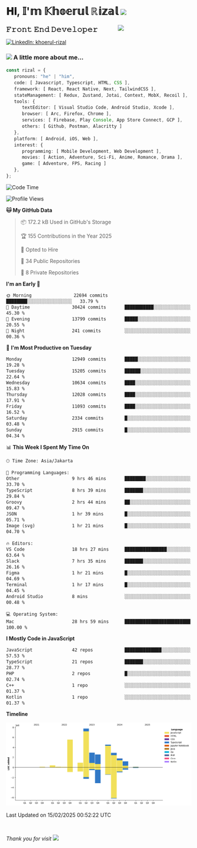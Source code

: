 <h1> 𝐇𝐢, 𝕀'𝕞 𝕂𝕙𝕠𝕖𝕣𝕦𝕝 ℝ𝕚𝕫𝕒𝕝 <img src="https://media.giphy.com/media/mGcNjsfWAjY5AEZNw6/giphy.gif" width="50"></h1>
<img align='right' src="https://media.giphy.com/media/v1.Y2lkPTc5MGI3NjExOWI2ajR2NGJubzBsZHFuaHMwajRrcDNsNXJwOG8yb3F0NjhkNXF4OSZlcD12MV9pbnRlcm5hbF9naWZfYnlfaWQmY3Q9cw/fkZukR450RQ1qnGaq9/giphy.gif" width="200">
<strong style="font-size:20px;">𝙵𝚛𝚘𝚗𝚝 𝙴𝚗𝚍 𝙳𝚎𝚟𝚎𝚕𝚘𝚙𝚎𝚛</strong>
</p></em>

[![LinkedIn: khoerul-rizal](https://img.shields.io/badge/khoerul--rizal-blue?style=flat-square&logo=Linkedin&logoColor=white&link=https://www.linkedin.com/in/khoerul-rizal/)](https://www.linkedin.com/in/khoerul-rizal/)

### <img src="https://media.giphy.com/media/VgCDAzcKvsR6OM0uWg/giphy.gif" width="50"> A little more about me...

```typescript
const rizal = {
   pronouns: "he" | "him",
   code: [ Javascript, Typescript, HTML, CSS ],
   framework: [ React, React Native, Next, TailwindCSS ],
   stateManagement: [ Redux, Zustand, Jotai, Context, MobX, Recoil ],
   tools: {
      textEditor: [ Visual Studio Code, Android Studio, Xcode ],
      browser: [ Arc, Firefox, Chrome ],
      services: [ Firebase, Play Console, App Store Connect, GCP ],
      others: [ Github, Postman, Alacritty ]
   },
   platform: [ Android, iOS, Web ],
   interest: {
      programming: [ Mobile Development, Web Development ],
      movies: [ Action, Adventure, Sci-Fi, Anime, Romance, Drama ],
      game: [ Adventure, FPS, Racing ]
   },
};
```

<!--START_SECTION:waka-->
![Code Time](http://img.shields.io/badge/Code%20Time-2%2C210%20hrs%2041%20mins-blue)

![Profile Views](http://img.shields.io/badge/Profile%20Views-0-blue)

**🐱 My GitHub Data** 

> 📦 172.2 kB Used in GitHub's Storage 
 > 
> 🏆 155 Contributions in the Year 2025
 > 
> 💼 Opted to Hire
 > 
> 📜 34 Public Repositories 
 > 
> 🔑 8 Private Repositories 
 > 
**I'm an Early 🐤** 

```text
🌞 Morning                22694 commits       ████████░░░░░░░░░░░░░░░░░   33.79 % 
🌆 Daytime                30424 commits       ███████████░░░░░░░░░░░░░░   45.30 % 
🌃 Evening                13799 commits       █████░░░░░░░░░░░░░░░░░░░░   20.55 % 
🌙 Night                  241 commits         ░░░░░░░░░░░░░░░░░░░░░░░░░   00.36 % 
```
📅 **I'm Most Productive on Tuesday** 

```text
Monday                   12949 commits       █████░░░░░░░░░░░░░░░░░░░░   19.28 % 
Tuesday                  15205 commits       ██████░░░░░░░░░░░░░░░░░░░   22.64 % 
Wednesday                10634 commits       ████░░░░░░░░░░░░░░░░░░░░░   15.83 % 
Thursday                 12028 commits       ████░░░░░░░░░░░░░░░░░░░░░   17.91 % 
Friday                   11093 commits       ████░░░░░░░░░░░░░░░░░░░░░   16.52 % 
Saturday                 2334 commits        █░░░░░░░░░░░░░░░░░░░░░░░░   03.48 % 
Sunday                   2915 commits        █░░░░░░░░░░░░░░░░░░░░░░░░   04.34 % 
```


📊 **This Week I Spent My Time On** 

```text
🕑︎ Time Zone: Asia/Jakarta

💬 Programming Languages: 
Other                    9 hrs 46 mins       ████████░░░░░░░░░░░░░░░░░   33.70 % 
TypeScript               8 hrs 39 mins       ███████░░░░░░░░░░░░░░░░░░   29.84 % 
Groovy                   2 hrs 44 mins       ██░░░░░░░░░░░░░░░░░░░░░░░   09.47 % 
JSON                     1 hr 39 mins        █░░░░░░░░░░░░░░░░░░░░░░░░   05.71 % 
Image (svg)              1 hr 21 mins        █░░░░░░░░░░░░░░░░░░░░░░░░   04.70 % 

🔥 Editors: 
VS Code                  18 hrs 27 mins      ████████████████░░░░░░░░░   63.64 % 
Slack                    7 hrs 35 mins       ███████░░░░░░░░░░░░░░░░░░   26.16 % 
Figma                    1 hr 21 mins        █░░░░░░░░░░░░░░░░░░░░░░░░   04.69 % 
Terminal                 1 hr 17 mins        █░░░░░░░░░░░░░░░░░░░░░░░░   04.45 % 
Android Studio           8 mins              ░░░░░░░░░░░░░░░░░░░░░░░░░   00.48 % 

💻 Operating System: 
Mac                      28 hrs 59 mins      █████████████████████████   100.00 % 
```

**I Mostly Code in JavaScript** 

```text
JavaScript               42 repos            ██████████████░░░░░░░░░░░   57.53 % 
TypeScript               21 repos            ███████░░░░░░░░░░░░░░░░░░   28.77 % 
PHP                      2 repos             █░░░░░░░░░░░░░░░░░░░░░░░░   02.74 % 
C++                      1 repo              ░░░░░░░░░░░░░░░░░░░░░░░░░   01.37 % 
Kotlin                   1 repo              ░░░░░░░░░░░░░░░░░░░░░░░░░   01.37 % 
```



**Timeline**

![Lines of Code chart](https://raw.githubusercontent.com/khoerulrizal/khoerulrizal/main/assets/bar_graph.png)


 Last Updated on 15/02/2025 00:52:22 UTC
<!--END_SECTION:waka-->
</details>
<br/>

<em>Thank you for visit</em> <img src="https://media.giphy.com/media/v1.Y2lkPTc5MGI3NjExcHdvNm1qZWtjaGw0ZjdwM3Z3NnY2dHlueTVuODBta2FiY20wM2YybSZlcD12MV9pbnRlcm5hbF9naWZfYnlfaWQmY3Q9cw/tV25tpdKqdFa9x81k2/giphy.gif" width="40">
